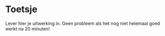 # Toetsje

Lever hier je uitwerking in. Geen probleem als het nog niet helemaal goed werkt na 20 minuten!
